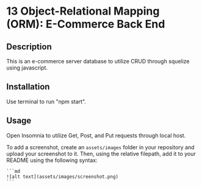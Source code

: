 # 13 Object-Relational Mapping (ORM): E-Commerce Back End

## Description

This is an e-commerce server database to utilize CRUD through squelize using javascript.

## Installation

Use terminal to run "npm start".

## Usage

Open Insomnia to utilize Get, Post, and Put requests through local host.

To add a screenshot, create an `assets/images` folder in your repository and upload your screenshot to it. Then, using the relative filepath, add it to your README using the following syntax:

    ```md
    ![alt text](assets/images/screenshot.png)
    ```